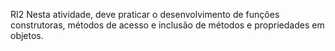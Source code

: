 RI2 
Nesta atividade, deve praticar o desenvolvimento de funções
construtoras, métodos de acesso e inclusão de métodos e
propriedades em objetos.
